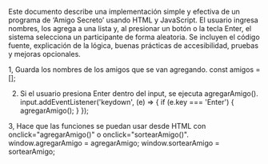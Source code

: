 Este documento describe una implementación simple y efectiva de un programa de ‘Amigo Secreto’ usando HTML y JavaScript. El usuario ingresa nombres, los agrega a una lista y, al presionar un botón o la tecla Enter, el sistema selecciona un participante de forma aleatoria. Se incluyen el código fuente, explicación de la lógica, buenas prácticas de accesibilidad, pruebas y mejoras opcionales.

1, Guarda los nombres de los amigos que se van agregando. 
const amigos = [];

2. Si el usuario presiona Enter dentro del input, se ejecuta agregarAmigo().
input.addEventListener('keydown', (e) => {
  if (e.key === 'Enter') {
    agregarAmigo();
  }
});


3, Hace que las funciones se puedan usar desde HTML con onclick="agregarAmigo()" o onclick="sortearAmigo()".
window.agregarAmigo = agregarAmigo;
window.sortearAmigo = sortearAmigo;
